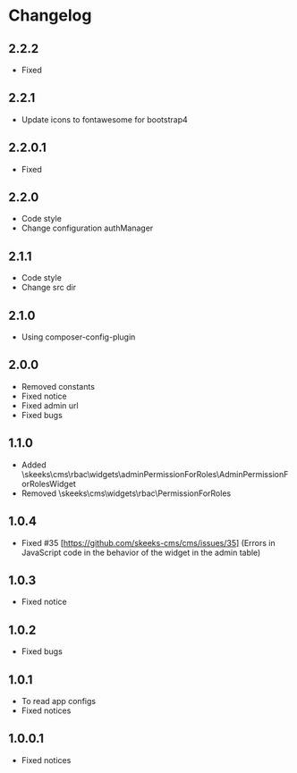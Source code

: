 Changelog
==============

2.2.2
-----------------
 * Fixed
 
2.2.1
-----------------
 * Update icons to fontawesome for bootstrap4
 
2.2.0.1
-----------------
 * Fixed
 
2.2.0
-----------------
 * Code style
 * Change configuration authManager
 
2.1.1
-----------------
 * Code style
 * Change src dir
 
2.1.0
-----------------
 * Using composer-config-plugin
 
2.0.0
-----------------
 * Removed constants
 * Fixed notice
 * Fixed admin url
 * Fixed bugs

1.1.0
-----------------
 * Added \skeeks\cms\rbac\widgets\adminPermissionForRoles\AdminPermissionForRolesWidget
 * Removed \skeeks\cms\widgets\rbac\PermissionForRoles

1.0.4
-----------------
 * Fixed #35 [https://github.com/skeeks-cms/cms/issues/35] (Errors in JavaScript code in the behavior of the widget in the admin table)

1.0.3
-----------------
 * Fixed notice

1.0.2
-----------------
 * Fixed bugs

1.0.1
-----------------
 * To read app configs
 * Fixed notices

1.0.0.1
-----------------
 * Fixed notices

